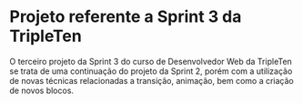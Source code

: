 <h1>Projeto referente a Sprint 3 da TripleTen</h1>

O terceiro projeto da Sprint 3 do curso de Desenvolvedor Web da TripleTen se trata de uma continuação do projeto da Sprint 2, porém com a utilização de novas técnicas relacionadas a transição, animação, bem como a criação de novos blocos. 

